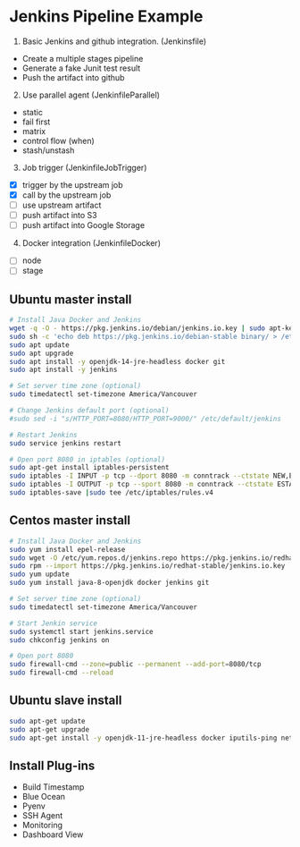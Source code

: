 # Jenkins Pipeline Example

1. Basic Jenkins and github integration. (Jenkinsfile)
 - Create a multiple stages pipeline 
 - Generate a fake Junit test result
 - Push the artifact into github
2. Use parallel agent (JenkinfileParallel)
 - static
 - fail first
 - matrix
 - control flow (when)
 - stash/unstash
3. Job trigger (JenkinfileJobTrigger)
 - [x] trigger by the upstream job
 - [x] call by the upstream job
 - [ ] use upstream artifact
 - [ ] push artifact into S3
 - [ ] push artifact into Google Storage
4. Docker integration (JenkinfileDocker)
 - [ ] node
 - [ ] stage

## Ubuntu master install
```bash
# Install Java Docker and Jenkins
wget -q -O - https://pkg.jenkins.io/debian/jenkins.io.key | sudo apt-key add -
sudo sh -c 'echo deb https://pkg.jenkins.io/debian-stable binary/ > /etc/apt/sources.list.d/jenkins.list'
sudo apt update
sudo apt upgrade
sudo apt install -y openjdk-14-jre-headless docker git
sudo apt install -y jenkins

# Set server time zone (optional)
sudo timedatectl set-timezone America/Vancouver

# Change Jenkins default port (optional)
#sudo sed -i "s/HTTP_PORT=8080/HTTP_PORT=9000/" /etc/default/jenkins

# Restart Jenkins
sudo service jenkins restart

# Open port 8080 in iptables (optional)
sudo apt-get install iptables-persistent
sudo iptables -I INPUT -p tcp --dport 8080 -m conntrack --ctstate NEW,ESTABLISHED -j ACCEPT
sudo iptables -I OUTPUT -p tcp --sport 8080 -m conntrack --ctstate ESTABLISHED -j ACCEPT
sudo iptables-save |sudo tee /etc/iptables/rules.v4

```
## Centos master install
```bash
# Install Java Docker and Jenkins
sudo yum install epel-release
sudo wget -O /etc/yum.repos.d/jenkins.repo https://pkg.jenkins.io/redhat-stable/jenkins.repo
sudo rpm --import https://pkg.jenkins.io/redhat-stable/jenkins.io.key
sudo yum update
sudo yum install java-8-openjdk docker jenkins git

# Set server time zone (optional)
sudo timedatectl set-timezone America/Vancouver

# Start Jenkin service
sudo systemctl start jenkins.service
sudo chkconfig jenkins on

# Open port 8080
sudo firewall-cmd --zone=public --permanent --add-port=8080/tcp
sudo firewall-cmd --reload
```
## Ubuntu slave install
```bash
sudo apt-get update
sudo apt-get upgrade
sudo apt-get install -y openjdk-11-jre-headless docker iputils-ping net-tools git
```

## Install Plug-ins
- Build Timestamp
- Blue Ocean
- Pyenv
- SSH Agent
- Monitoring
- Dashboard View
